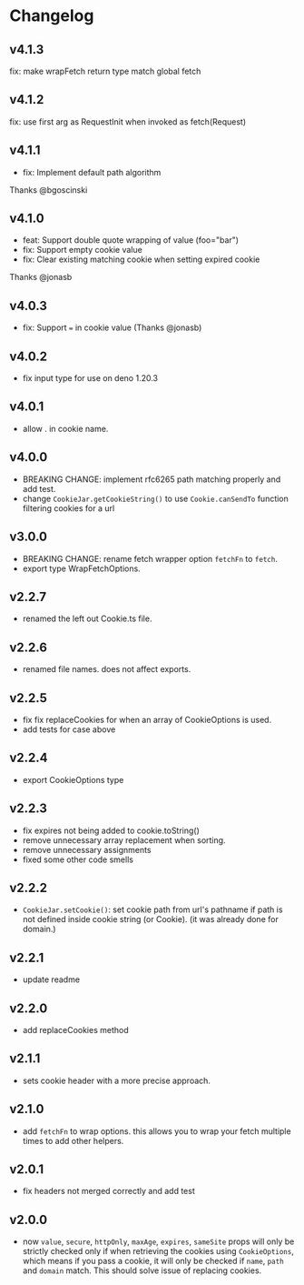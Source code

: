 # Changelog

## v4.1.3

fix: make wrapFetch return type match global fetch

## v4.1.2

fix: use first arg as RequestInit when invoked as fetch(Request)

## v4.1.1

- fix: Implement default path algorithm

Thanks @bgoscinski

## v4.1.0

- feat: Support double quote wrapping of value (foo="bar")
- fix: Support empty cookie value
- fix: Clear existing matching cookie when setting expired cookie

Thanks @jonasb

## v4.0.3

- fix: Support `=` in cookie value (Thanks @jonasb)

## v4.0.2

- fix input type for use on deno 1.20.3

## v4.0.1

- allow . in cookie name.

## v4.0.0

- BREAKING CHANGE: implement rfc6265 path matching properly and add test.
- change `CookieJar.getCookieString()` to use `Cookie.canSendTo` function
  filtering cookies for a url

## v3.0.0

- BREAKING CHANGE: rename fetch wrapper option `fetchFn` to `fetch`.
- export type WrapFetchOptions.

## v2.2.7

- renamed the left out Cookie.ts file.

## v2.2.6

- renamed file names. does not affect exports.

## v2.2.5

- fix fix replaceCookies for when an array of CookieOptions is used.
- add tests for case above

## v2.2.4

- export CookieOptions type

## v2.2.3

- fix expires not being added to cookie.toString()
- remove unnecessary array replacement when sorting.
- remove unnecessary assignments
- fixed some other code smells

## v2.2.2

- `CookieJar.setCookie()`: set cookie path from url's pathname if path is not
  defined inside cookie string (or Cookie). (it was already done for domain.)

## v2.2.1

- update readme

## v2.2.0

- add replaceCookies method

## v2.1.1

- sets cookie header with a more precise approach.

## v2.1.0

- add `fetchFn` to wrap options. this allows you to wrap your fetch multiple
  times to add other helpers.

## v2.0.1

- fix headers not merged correctly and add test

## v2.0.0

- now `value`, `secure`, `httpOnly`, `maxAge`, `expires`, `sameSite` props will
  only be strictly checked only if when retrieving the cookies using
  `CookieOptions`, which means if you pass a cookie, it will only be checked if
  `name`, `path` and `domain` match. This should solve issue of replacing
  cookies.
